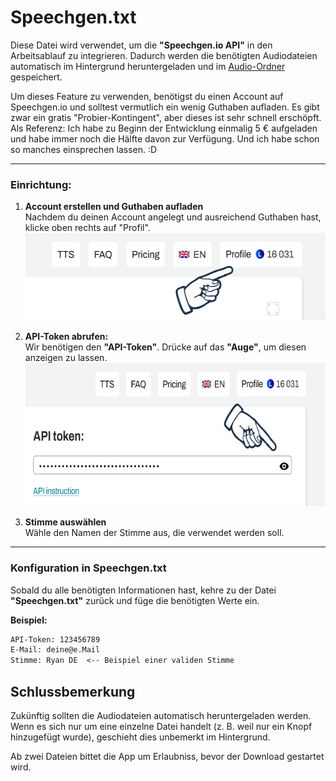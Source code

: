 # Speechgen.txt

Diese Datei wird verwendet, um die **"Speechgen.io API"** in den Arbeitsablauf zu integrieren. Dadurch werden die benötigten Audiodateien automatisch im Hintergrund heruntergeladen und im [Audio-Ordner](https://github.com/c-smo/TalkTree-Edit/blob/main/Anleitungen/Audio/Audio.md) gespeichert.

Um dieses Feature zu verwenden, benötigst du einen Account auf Speechgen.io und solltest vermutlich ein wenig Guthaben aufladen. Es gibt zwar ein gratis "Probier-Kontingent", aber dieses ist sehr schnell erschöpft. Als Referenz: Ich habe zu Beginn der Entwicklung einmalig 5 € aufgeladen und habe immer noch die Hälfte davon zur Verfügung. Und ich habe schon so manches einsprechen lassen. :D

---

### Einrichtung:

1. **Account erstellen und Guthaben aufladen**  
   Nachdem du deinen Account angelegt und ausreichend Guthaben hast, klicke oben rechts auf "Profil".  
   <img src="./profile.png" alt="profil" width="534" height="140">

2. **API-Token abrufen:**  
   Wir benötigen den **"API-Token"**. Drücke auf das **"Auge"**, um diesen anzeigen zu lassen.  
   <img src="./api_token.png" alt="token" width="635" height="229">

3. **Stimme auswählen**  
   Wähle den Namen der Stimme aus, die verwendet werden soll.

---

### Konfiguration in Speechgen.txt

Sobald du alle benötigten Informationen hast, kehre zu der Datei **"Speechgen.txt"** zurück und füge die benötigten Werte ein.

**Beispiel:**

```txt
API-Token: 123456789
E-Mail: deine@e.Mail
Stimme: Ryan DE  <-- Beispiel einer validen Stimme
```

## Schlussbemerkung

Zukünftig sollten die Audiodateien automatisch heruntergeladen werden. Wenn es sich nur um eine einzelne Datei handelt (z. B. weil nur ein Knopf hinzugefügt wurde), geschieht dies unbemerkt im Hintergrund.

Ab zwei Dateien bittet die App um Erlaubniss, bevor der Download gestartet wird.

